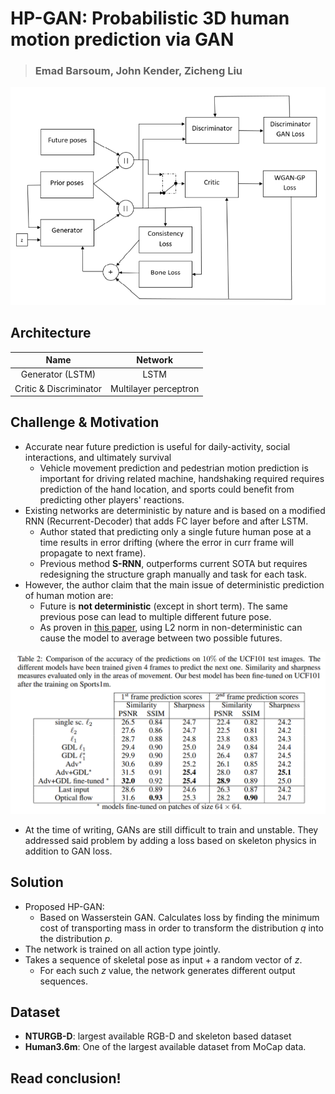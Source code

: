 # HP-GAN: Probabilistic 3D human motion prediction via GAN
> ### Emad Barsoum, John Kender, Zicheng Liu

![Network](/assets/hp_gan_models.png)



## Architecture

| Name | Network |   
| :--: | :--: | 
| Generator (LSTM) | LSTM |
| Critic & Discriminator | Multilayer perceptron |



## Challenge & Motivation

- Accurate near future prediction is useful for daily-activity, social interactions, and ultimately survival
    - Vehicle movement prediction and pedestrian motion prediction is important for driving related machine, handshaking required requires prediction of the hand location, and sports could benefit from predicting other players' reactions. 
- Existing networks are deterministic by nature and is based on a modified RNN (Recurrent-Decoder) that adds FC layer before and after LSTM.
    - Author stated that predicting only a single future human pose at a time results in error drifting (where the error in curr frame will propagate to next frame). 
    - Previous method __S-RNN__, outperforms current SOTA but requires redesigning the structure graph manually and task for each task.
- However, the author claim that the main issue of deterministic prediction of human motion are:
    - Future is __not deterministic__ (except in short term). The same previous pose can lead to multiple different future pose.
    - As proven in [this paper](https://arxiv.org/pdf/1511.05440.pdf), using L2 norm in non-deterministic can cause the model to average between two possible futures. 

![Reference 1](/assets/hp_gan_ref1.png)

- At the time of writing, GANs are still difficult to train and unstable. They addressed said problem by adding a loss based on skeleton physics in addition to GAN loss.



## Solution

- Proposed HP-GAN:
    - Based on Wasserstein GAN. Calculates loss by finding the minimum cost of transporting mass in order to transform the distribution _q_ into the distribution _p_. 
- The network is trained on all action type jointly. 
- Takes a sequence of skeletal pose as input + a random vector of _z_. 
    - For each such _z_ value, the network generates different output sequences.



## Dataset 

- __NTURGB-D__: largest available RGB-D and skeleton based dataset
- __Human3.6m__: One of the largest available dataset from MoCap data.

## Read conclusion!